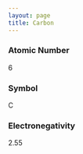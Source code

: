 ```yaml
---
layout: page
title: Carbon
---
```

### **Atomic Number**
6
### **Symbol**
C
### **Electronegativity**
2.55

